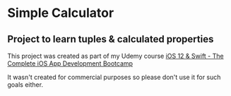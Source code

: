 # Simple Calculator

## Project to learn tuples & calculated properties

This project was created as part of my Udemy course [iOS 12 & Swift - The Complete iOS App Development Bootcamp](https://www.udemy.com/ios-12-app-development-bootcamp/)

It wasn't created for commercial purposes so please don't use it for such goals either.
